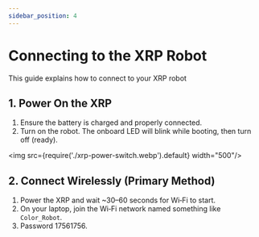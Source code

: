 ```yaml
---
sidebar_position: 4
---
```

# Connecting to the XRP Robot

This guide explains how to connect to your XRP robot

## 1. Power On the XRP
1. Ensure the battery is charged and properly connected.
2. Turn on the robot. The onboard LED will blink while booting, then turn off (ready).

  <img src={require('./xrp-power-switch.webp').default} width="500"/>

## 2. Connect Wirelessly (Primary Method)
1. Power the XRP and wait ~30–60 seconds for Wi‑Fi to start.
2. On your laptop, join the Wi‑Fi network named something like `Color_Robot`.
3. Password 17561756.
